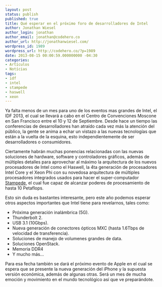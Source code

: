 ```yaml
---
layout: post
status: publish
published: true
title: Qué esperar en el próximo foro de desarrolladores de Intel
author: Jonathan Wiesel
author_login: jonathan
author_email: jonathan@codehero.co
author_url: http://jonathanwiesel.com/
wordpress_id: 1989
wordpress_url: http://codehero.co/?p=1989
date: 2013-08-15 00:00:59.000000000 -04:30
categories:
- Artículos
- Notícias
tags:
- idf
- intel
- stampede
- haswell
- xeon
---
```

<p>Ya falta menos de un mes para uno de los eventos mas grandes de Intel, el IDF 2013, el cual se llevará a cabo en el Centro de Convenciones Moscone en San Francisco entre el 10 y 12 de Septiembre. Desde hace un tiempo las conferencias de desarrolladores han atraído cada vez más la atención del público, la gente se anima a echar un vistazo a las nuevas tecnologías que están a la vuelta de la esquina, esto independientemente de ser desarrolladores o consumidores.</p>

<p>Ciertamente habrán muchas ponencias relacionadas con las nuevas soluciones de hardware, software y controladores gráficos, además de múltiples detalles para aprovechar al máximo la arquitectura de los nuevos procesadores de Intel como el Haswell, la 4ta generación de procesadores Intel Core y el Xeon Phi con su novedosa arquitectura de múltiples procesadores integrados usados para hacer el super-computador <a href="http://www.tacc.utexas.edu/resources/hpc/stampede">Stampede</a>, el cual fue capaz de alcanzar poderes de procesamiento de hasta 10 Petaflops.</p>

<p>Esto sin duda es bastantes interesante, pero este año podemos esperar otros aspectos importantes que Intel tiene para revelarnos, tales como:</p>

<ul>
<li>Próxima generación inalámbrica (5G).</li>
<li>Thunderbolt 2.</li>
<li>USB 3.1 (10Gbps).</li>
<li>Nueva generación de conectores ópticos MXC (hasta 1.6Tbps de velocidad de transferencia).</li>
<li>Soluciones de manejo de volumenes grandes de data.</li>
<li>Soluciones OpenStack.</li>
<li>Memoria DDR4</li>
<li>Y mucho más…</li>
</ul>

<p>Para esa fecha también se dará el próximo evento de Apple en el cual se espera que se presente la nueva generación del iPhone y la supuesta versión económica, además de algunas otras. Será un mes de mucha emoción y movimiento en el mundo tecnológico así que ve preparándote.</p>
